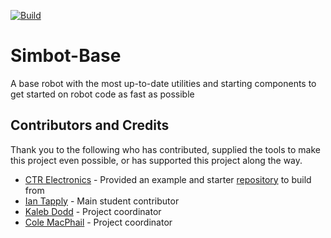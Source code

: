 [![Build](https://github.com/Simbotics/Simbot-Base/actions/workflows/build.yml/badge.svg)](https://github.com/Simbotics/Simbot-Base/actions/workflows/build.yml)

# Simbot-Base
A base robot with the most up-to-date utilities and starting components to get started on robot code as fast as possible

## Contributors and Credits
Thank you to the following who has contributed, supplied the tools to make this project even possible, or has supported this project along the way.

- [CTR Electronics](https://github.com/CrossTheRoadElec) - Provided an example and starter [repository](https://github.com/CrossTheRoadElec/Phoenix6-Examples/tree/main/java/SwerveWithPathPlanner) to build from
- [Ian Tapply](https://github.com/IanTapply22) - Main student contributor
- [Kaleb Dodd](https://github.com/kaleb-dodd) - Project coordinator
- [Cole MacPhail](https://github.com/colemacphail) - Project coordinator
